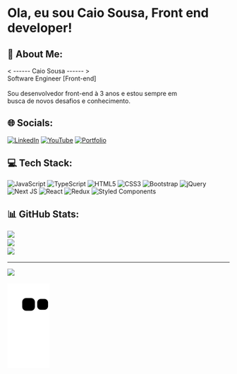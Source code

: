 # Ola, eu sou Caio Sousa, Front end developer!
<!-- 
<div align="center" style="display: inline_block">
  <a href="https://github.com/CLSCaio"/>
  <img height="180em" src="https://github-readme-stats.vercel.app/api?username=clscaio&show_icons=true&theme=dracula&include_all_commits=true&count_private=true"/>
  <img height="180em" src="https://github-readme-stats.vercel.app/api/top-langs/?username=clscaio&layout=compact&langs_count=7&theme=dracula"/>
</div>
<div align="center" style="display: inline_block"><br>
  <img align="center" alt="Caio-Js" height="30" width="40" src="https://raw.githubusercontent.com/devicons/devicon/master/icons/javascript/javascript-plain.svg">
  <img align="center" alt="Caio-Ts" height="30" width="40" src="https://raw.githubusercontent.com/devicons/devicon/master/icons/typescript/typescript-plain.svg">
  <img align="center" alt="Caio-React" height="30" width="40" src="https://raw.githubusercontent.com/devicons/devicon/master/icons/react/react-original.svg">
  <img align="center" alt="Caio-HTML" height="30" width="40" src="https://raw.githubusercontent.com/devicons/devicon/master/icons/html5/html5-original.svg">
  <img align="center" alt="Caio-CSS" height="30" width="40" src="https://raw.githubusercontent.com/devicons/devicon/master/icons/css3/css3-original.svg">
  <img align="center" alt="Caio-redux" height="30" width="40" src="https://cdn.jsdelivr.net/gh/devicons/devicon/icons/redux/redux-original.svg" />
   <img align="center" alt="Caio-vue" height="30" width="40" src="https://cdn.jsdelivr.net/gh/devicons/devicon/icons/nextjs/nextjs-line.svg" />
</div>

<br/>
 
<div align="center" style="display: inline_block">
   
  <a href = "mailto:caiol.sousa@gmail.com" target="_blank">
    <img src="https://img.shields.io/badge/-Gmail-%23333?style=for-the-badge&logo=gmail&logoColor=white" target="_blank">
  </a>
  
  <a href="https://www.linkedin.com/in/caio-sousa-8a0b1a222" target="_blank">
    <img src="https://img.shields.io/badge/LinkedIn-0077B5?style=for-the-badge&logo=linkedin&logoColor=white" target="_blank">
  </a> 
  
   <a href = "https://www.youtube.com/channel/UCdZlM9IBpybu_DY9mgUxDNA" target="_blank">
    <img src="https://img.shields.io/badge/YouTube-FF0000?style=for-the-badge&logo=youtube&logoColor=white" target="_blank">
  </a>
</div> -->

## 💫 About Me:
< ------ Caio Sousa ------ ><br>Software Engineer [Front-end]<br><br>Sou desenvolvedor front-end à 3 anos e estou sempre em <br>busca de novos desafios e conhecimento.


## 🌐 Socials:
[![LinkedIn](https://img.shields.io/badge/LinkedIn-%230077B5.svg?logo=linkedin&logoColor=white)](https://linkedin.com/in/l1nq.com/caioSousaLK) 
[![YouTube](https://img.shields.io/badge/YouTube-%23FF0000.svg?logo=YouTube&logoColor=white)](https://youtube.com/@l1nq.com/caioSousaYT) 
[![Portfolio](https://img.shields.io/badge/Portfolio-%23000000.svg?style=for-the-badge&logo=firefox&logoColor=#FF7139)](https://clscaio.github.io/) 

## 💻 Tech Stack:
![JavaScript](https://img.shields.io/badge/javascript-%23323330.svg?style=for-the-badge&logo=javascript&logoColor=%23F7DF1E) ![TypeScript](https://img.shields.io/badge/typescript-%23007ACC.svg?style=for-the-badge&logo=typescript&logoColor=white) ![HTML5](https://img.shields.io/badge/html5-%23E34F26.svg?style=for-the-badge&logo=html5&logoColor=white) ![CSS3](https://img.shields.io/badge/css3-%231572B6.svg?style=for-the-badge&logo=css3&logoColor=white) ![Bootstrap](https://img.shields.io/badge/bootstrap-%23563D7C.svg?style=for-the-badge&logo=bootstrap&logoColor=white) ![jQuery](https://img.shields.io/badge/jquery-%230769AD.svg?style=for-the-badge&logo=jquery&logoColor=white) ![Next JS](https://img.shields.io/badge/Next-black?style=for-the-badge&logo=next.js&logoColor=white) ![React](https://img.shields.io/badge/react-%2320232a.svg?style=for-the-badge&logo=react&logoColor=%2361DAFB) ![Redux](https://img.shields.io/badge/redux-%23593d88.svg?style=for-the-badge&logo=redux&logoColor=white) ![Styled Components](https://img.shields.io/badge/styled--components-DB7093?style=for-the-badge&logo=styled-components&logoColor=white)
## 📊 GitHub Stats:
![](https://github-readme-stats.vercel.app/api?username=CLSCaio&theme=dracula&hide_border=false&include_all_commits=false&count_private=false)<br/>
![](https://github-readme-streak-stats.herokuapp.com/?user=CLSCaio&theme=dracula&hide_border=false)<br/>
![](https://github-readme-stats.vercel.app/api/top-langs/?username=CLSCaio&theme=dracula&hide_border=false&include_all_commits=false&count_private=false&layout=compact)

---
[![](https://visitcount.itsvg.in/api?id=CLSCaio&icon=0&color=6)](https://visitcount.itsvg.in)

<!-- Proudly created with GPRM ( https://gprm.itsvg.in ) -->
  
  ![Snake animation](https://github.com/clscaio/clscaio/blob/output/github-contribution-grid-snake.svg)



















